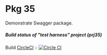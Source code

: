 # Pkg 35
Demonstrate Swagger package.

##### Build status of "test harness" project (prj35)
Build  [CircleCI](https://circleci.com) :: [![Circle CI](https://circleci.com/gh/${GITHUB_ORGANIZATION_NAME}/${PROJECT_NAME}.svg?style=shield)](https://circleci.com/gh/${GITHUB_ORGANIZATION_NAME}/${PROJECT_NAME})

